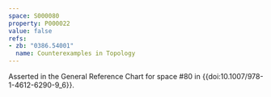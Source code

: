 ```yaml
---
space: S000080
property: P000022
value: false
refs:
- zb: "0386.54001"
  name: Counterexamples in Topology
---
```


Asserted in the General Reference Chart for space #80 in
{{doi:10.1007/978-1-4612-6290-9_6}}.
